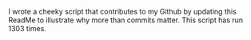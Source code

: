 I wrote a cheeky script that contributes to my Github by updating this ReadMe to illustrate why more than commits matter. This script has run 1303 times.